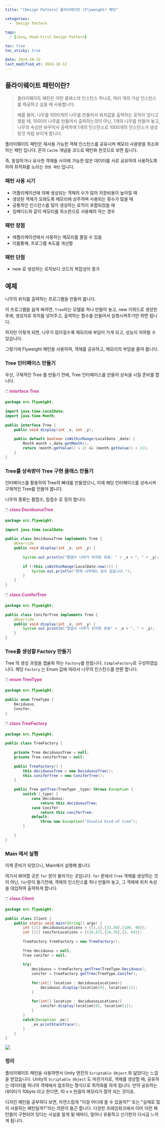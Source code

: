 ```yaml
---
title: "[Design Pattern] 플라이웨이트 (Flyweight) 패턴"

categories:
  -  Design Pattern
  
tags:
  - [Java, Head-First Design Pattern]

toc: true
toc_sticky: true

date: 2024-10-12
last_modified_at: 2024-10-12
---
```


## 플라이웨이트 패턴이란?

> 플라이웨이트 패턴은 어떤 클래스의 인스턴스 하나로, 여러 개의 가상 인스턴스를 제공하고 싶을 때 사용합니다.
>
> 예를 들어, 나무를 1000개의 나무를 만들어서 위치값을 출력하는 로직이 있다고 했을 때, 1000의 나무를 만들어서 출럭하는것이 아닌, 1개의 나무를 만들어 놓고, 나무의 속성만 바꾸어서 출력하여 1개의 인스턴스로 1000개의 인스턴스가 생성된것 처럼 보이게 합니다. 


플라이웨이트 패턴은 재사용 가능한 객체 인스턴스를 공유시켜 메모리 사용량을 최소화 하는 패턴 입니다. 흔히 `Cache` 개념을 코드로 패턴화 한것으로 보면 됩니다.

즉, 동일하거나 유사한 객체들 사이에 가능한 많은 데이터를 서로 공유하여 사용하도록 하여 최적화를 노리는 `경량 패턴` 입니다.

### 패턴 사용 시기

- 어플리케이션에 의해 생성되는 객체의 수가 많아 저장비용이 높아질 때
- 생성된 객체가 오래도록 메모리에 상주하며 사용되는 횟수가 많을 때
- 공통적인 인스턴스를 많이 생성하는 로직이 포함되었을 때
- 임베디드와 같이 메모리를 최소한으로 사용해야 하는 경우

### 패턴 장점

- 애플리케이션에서 사용하는 메모리를 줄일 수 있음
- 이를통해, 프로그램 속도를 개선함

### 패턴 단점

- new 로 생성하는 로직보다 코드의 복잡성이 증가

## 예제

나무의 위치를 출력하는 프로그램을 만들어 봅니다. 

이 프로그램을 쉽게 짜려면, `Tree`라는 모델을 하나 만들어 놓고, new 키워드로 생성한 후에, 생성자로 위치를 넣어주고, 출력하는 함수를 만들어서 실행시켜주기만 하면 됩니다.

하지만 이렇게 되면, 나무가 많아질수록 메모리에 부담이 가게 되고, 성능이 저하될 수 있습니다.

그렇기에 Flyweight 패턴을 사용하여, 객체를 공유하고, 메모리의 부담을 줄여 봅니다.

### Tree 인터페이스 만들기

우선, 구체적인 Tree 를 만들기 전에, Tree 인터페이스를 만들어 상속을 시킬 준비를 합니다.

🗅 **<span style="color: #c03a92">interface Tree</span>**

```java
package src.flyweight;  
  
import java.time.LocalDate;  
import java.time.Month;  
  
public interface Tree {  
    public void display(int _x, int _y);  
  
    public default boolean isWithinRange(LocalDate _date) {  
        Month month =_date.getMonth();  
        return (month.getValue() > 2) && (month.getValue() < 11);  
    } 
}
```

### Tree를 상속받아 Tree 구현 클래스 만들기

인터페이스를 활용하여 Tree의 뼈대를 만들였으니, 이제 해당 인터페이스를 상속시켜 구체적인 Tree를 만들어 봅니다.

나무의 종류는 활엽수, 침엽수 로 정의 합니다.

🗅 **<span style="color: #c03a92">class DeciduousTree</span>**

```java
package src.flyweight;  
  
import java.time.LocalDate;  
  
public class DeciduousTree implements Tree {  
    @Override  
    public void display(int _x, int _y) {  
  
        System.out.println("활엽수 나무가 위치한 좌표: " + _x + ", " + _y);  
  
        if (!this.isWithinRange(LocalDate.now())) {  
            System.out.println("현재 나무에는 잎이 없습니다.");  
        }  
    }  
}
```

🗅 **<span style="color: #c03a92">class ConiferTree</span>**

```java
package src.flyweight;  
  
public class ConiferTree implements Tree {  
    @Override  
    public void display(int _x, int _y) {  
        System.out.println("침엽수 나무가 위치한 좌표" + _x + ", " + _y);  
    }  
}
```

### Tree를 생성할 Factory 만들기

Tree 의 생성 과정을 캡슐화 하는 `Factory`를 만듭니다. `SimpleFactory`로 구성하였습니다. 해당 `Factory` 는  Enum 값에 따라서 나무의 인스턴스를 반환 합니다.

🗅 **<span style="color: #c03a92">enum TreeType</span>**

```java
package src.flyweight;  
  
public enum TreeType {  
    Deciduous,  
    Conifer,  
}
```

🗅 **<span style="color: #c03a92">class TreeFactory</span>**

```java
package src.flyweight;  
  
public class TreeFactory {  
  
    private Tree deciduousTree = null;  
    private Tree coniferTree = null;  
  
    public TreeFactory() {  
        this.deciduousTree = new DeciduousTree();  
        this.coniferTree = new ConiferTree();  
    }  
  
    public Tree getTree(TreeType _type) throws Exception {  
        switch (_type) {  
            case Deciduous:  
                return this.deciduousTree;  
            case Conifer:  
                return this.coniferTree;  
            default:  
                throw new Exception("Invalid kind of tree");  
        }  
  
    }  
}
```

### Main 에서 실행

이제 준비가 되었으니, Main에서 실행해 봅니다.

여기서 봐야할 곳은 `for` 문이 돌아가는 곳입니다. `for` 문에서 `Tree` 객체를 생성하는 것이 아닌, `for`문이 돌기전에, 객체의 인스턴스를 하나 만들어 놓고, 그 객체에 위치 속성을 대입하여 출력하게 합니다.

🗅 **<span style="color: #c03a92">class Client</span>**

```java
package src.flyweight;  
  
public class Client {  
    public static void main(String[] args) {  
        int [][] deciduousLocations = {{1,1},{33,50},{100, 90}};  
        int [][] coniferLocations = {{10,87},{24,76},{2, 64}};  
  
        TreeFactory treeFactory = new TreeFactory();  
  
        Tree deciduous = null;  
        Tree conifer = null;  
  
        try{  
            deciduous = treeFactory.getTree(TreeType.Deciduous);  
            conifer = treeFactory.getTree(TreeType.Conifer);  
  
            for(int[] location : deciduousLocations){  
                deciduous.display(location[0], location[1]);  
            }  
  
            for(int[] location : deciduousLocations){  
                conifer.display(location[0], location[1]);  
            }  
        }  
        catch(Exception _ex){  
            _ex.printStackTrace();  
        }  
    }  
}
```

![](/images/Pasted%20image%2020241012233002.png)

### 정리

플라이웨이트 패턴을 사용하면서 Unity 엔진의 `Scriptable Object` 와 닮았다는 느낌을 받았습니다. Unity의 `Scriptable Object` 도 마찬가지로, 객체를 생성할 때, 공유하는 데이터를 하나의 객체에서 참조하는 형식으로 최적화를 하게 됩니다. 만약 공유하는 데이터가 10byte 라고 한다면, 10 x n 만큼의 메모리가 절약 되는 것이죠.

디자인 패턴을 공부하다 보면, 자연스럽게 "이걸 어디에 쓸 수 있을까?" 또는 "실제로 많이 사용하는 패턴일까?"라는 의문이 들곤 합니다. 다양한 프레임워크에서 이미 이런 패턴들이 구현되어 있다는 사실을 알게 될 때마다, 얼마나 유용하고 신기한지 다시금 느끼게 됩니다.